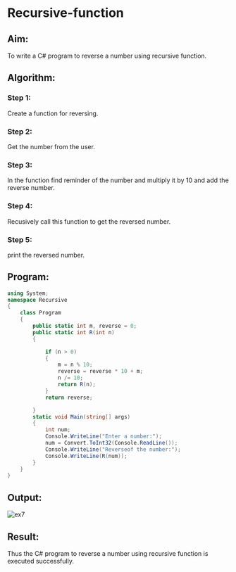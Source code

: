 # Recursive-function

## Aim: 
To write a C# program to reverse a number using recursive function.

## Algorithm:
### Step 1:
Create a function for reversing.

### Step 2:
Get the number from the user.

### Step 3:
In the function find reminder of the number and multiply it by 10 and add the reverse number.

### Step 4:
Recusively call this function to get the reversed number.

### Step 5:
print the reversed number.

## Program:
```c#
using System;
namespace Recursive
{
    class Program
    {
        public static int m, reverse = 0;
        public static int R(int n)
        {

            if (n > 0)
            {
                m = n % 10;
                reverse = reverse * 10 + m;
                n /= 10;
                return R(n);
            }
            return reverse;

        }
        static void Main(string[] args)
        {
            int num;
            Console.WriteLine("Enter a number:");
            num = Convert.ToInt32(Console.ReadLine());
            Console.WriteLine("Reverseof the number:");
            Console.WriteLine(R(num));
        }
    }
}
```

## Output:
![ex7](https://user-images.githubusercontent.com/75235759/171280349-13a15191-c357-4e7c-800a-6d9ab05ff3cb.JPG)
## Result:
Thus the C# program to reverse a number using recursive function is executed successfully.
